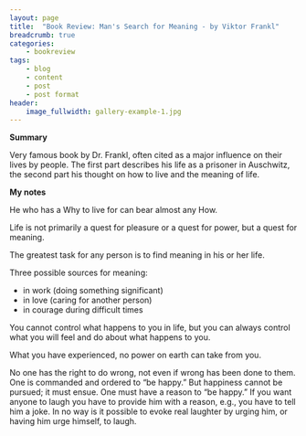 ```yaml
---
layout: page
title:  "Book Review: Man's Search for Meaning - by Viktor Frankl"
breadcrumb: true
categories:
    - bookreview
tags:
    - blog
    - content
    - post
    - post format
header:
    image_fullwidth: gallery-example-1.jpg
---
```


**Summary**

Very famous book by Dr. Frankl, often cited as a major influence on their lives by people. The first part describes his life as a prisoner in Auschwitz, the second part his thought on how to live and the meaning of life.

**My notes**

He who has a Why to live for can bear almost any How.

Life is not primarily a quest for pleasure or a quest for power, but a quest for meaning.

The greatest task for any person is to find meaning in his or her life.

Three possible sources for meaning:
- in work (doing something significant)
- in love (caring for another person)
- in courage during difficult times

You cannot control what happens to you in life, but you can always control what you will feel and do about what happens to you.

What you have experienced, no power on earth can take from you.

No one has the right to do wrong, not even if wrong has been done to them.
One is commanded and ordered to “be happy.” But happiness cannot be pursued; it must ensue. One must have a reason to “be happy.” If you want anyone to laugh you have to provide him with a reason, e.g., you have to tell him a joke. In no way is it possible to evoke real laughter by urging him, or having him urge himself, to laugh.
